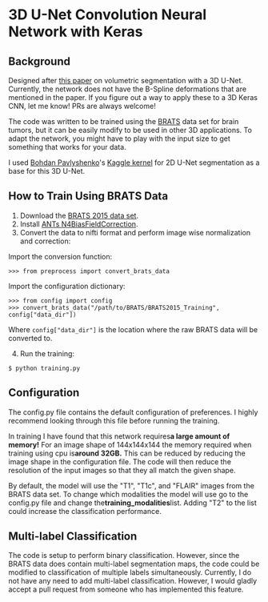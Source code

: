 # 3D U-Net Convolution Neural Network with Keras
## Background
Designed after [this paper](http://lmb.informatik.uni-freiburg.de/Publications/2016/CABR16/cicek16miccai.pdf) on 
volumetric segmentation with a 3D U-Net. Currently, the network does not have the B-Spline deformations
that are mentioned in the paper. If you figure out a way to apply these to a 3D Keras CNN, let me know! PRs are always
welcome!

The code was written to be trained using the 
[BRATS](https://sites.google.com/site/braintumorsegmentation/home/brats2015) data set for brain tumors, but it can
be easily modify to be used in other 3D applications. To adapt the network, you might have to play with the input size
to get something that works for your data.

I used [Bohdan Pavlyshenko](https://www.kaggle.com/bpavlyshenko)'s 
[Kaggle kernel](https://www.kaggle.com/bpavlyshenko/data-science-bowl-2017/nodules-segmentation) for 2D U-Net
segmentation as a base for this 3D U-Net.

## How to Train Using BRATS Data
1. Download the [BRATS 2015 data set](https://sites.google.com/site/braintumorsegmentation/home/brats2015).
2. Install [ANTs N4BiasFieldCorrection](https://github.com/stnava/ANTs/releases).
3. Convert the data to nifti format and perform image wise normalization and correction:

Import the conversion function:
```
>>> from preprocess import convert_brats_data
```
Import the configuration dictionary:
```
>>> from config import config
>>> convert_brats_data("/path/to/BRATS/BRATS2015_Training",  config["data_dir"])
```
Where ```config["data_dir"]``` is the location where the raw BRATS data will be converted to.

4. Run the training:
```
$ python training.py
```

## Configuration
The config.py file contains the default configuration of preferences.
I highly recommend looking through this file before running the training.

In training I have found that this network requires**a large amount of memory!**
For an image shape of 144x144x144 the memory required when training using cpu is**around 32GB.**
This can be reduced by reducing the image shape in the configuration file.
The code will then reduce the resolution of the input images so that they all match the given shape.

By default, the model will use the "T1", "T1c", and "FLAIR" images from the BRATS data set.
To change which modalities the model will use go to the config.py file and change the**training_modalities**list.
Adding "T2" to the list could increase the classification performance.

## Multi-label Classification
The code is setup to perform binary classification.
However, since the BRATS data does contain multi-label segmentation maps, the code could be modified to
classification of multiple labels simultaneously.
Currently, I do not have any need to add multi-label classification.
However, I would gladly accept a pull request from someone who has implemented this feature.
